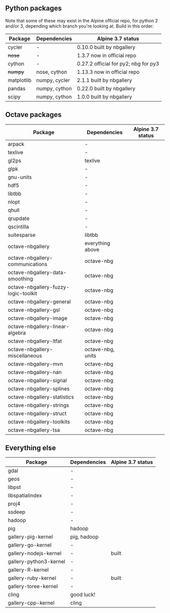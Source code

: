 ## Python packages

Note that some of these may exist in the Alpine official repo, for python 2 and/or 3, depending which branch you're looking at.  Build in this order:

| Package    | Dependencies  | Alpine 3.7 status                        |
|------------|---------------|------------------------------------------|
| cycler     | -             | 0.10.0 built by nbgallery                |
| ~~nose~~   | -             | 1.3.7 now in official repo               |
| cython     | -             | 0.27.2 official for py2; nbg for py3     |
| ~~numpy~~  | nose, cython  | 1.13.3 now in official repo              |
| matplotlib | numpy, cycler | 2.1.1 built by nbgallery                 |
| pandas     | numpy, cython | 0.22.0 built by nbgallery                |
| scipy      | numpy, cython | 1.0.0 built by nbgallery                 |

## Octave packages

| Package                              | Dependencies      | Alpine 3.7 status |
|--------------------------------------|-------------------|-------------------|
| arpack                               | -                 |                   |
| texlive                              | -                 |                   |
| gl2ps                                | texlive           |                   |
| glpk                                 | -                 |                   |
| gnu-units                            | -                 |                   |
| hdf5                                 | -                 |                   |
| libtbb                               | -                 |                   |
| nlopt                                | -                 |                   |
| qhull                                | -                 |                   |
| qrupdate                             | -                 |                   |
| qscintilla                           | -                 |                   |
| suitesparse                          | libtbb            |                   |
| octave-nbgallery                     | everything above  |                   |
| octave-nbgallery-communications      | octave-nbg        |                   |
| octave-nbgallery-data-smoothing      | octave-nbg        |                   |
| octave-nbgallery-fuzzy-logic-toolkit | octave-nbg        |                   |
| octave-nbgallery-general             | octave-nbg        |                   |
| octave-nbgallery-gsl                 | octave-nbg        |                   |
| octave-nbgallery-image               | octave-nbg        |                   |
| octave-nbgallery-linear-algebra      | octave-nbg        |                   |
| octave-nbgallery-ltfat               | octave-nbg        |                   |
| octave-nbgallery-miscellaneous       | octave-nbg, units |                   |
| octave-nbgallery-mvn                 | octave-nbg        |                   |
| octave-nbgallery-nan                 | octave-nbg        |                   |
| octave-nbgallery-signal              | octave-nbg        |                   |
| octave-nbgallery-splines             | octave-nbg        |                   |
| octave-nbgallery-statistics          | octave-nbg        |                   |
| octave-nbgallery-strings             | octave-nbg        |                   |
| octave-nbgallery-struct              | octave-nbg        |                   |
| octave-nbgallery-toolkits            | octave-nbg        |                   |
| octave-nbgallery-tsa                 | octave-nbg        |                   |


## Everything else

| Package                | Dependencies     | Alpine 3.7 status |
|------------------------|------------------|-------------------|
| gdal                   | -                |                   |
| geos                   | -                |                   |
| libpst                 | -                |                   |
| libspatialindex        | -                |                   |
| proj4                  | -                |                   |
| ssdeep                 | -                |                   |
| hadoop                 | -                |                   |
| pig                    | hadoop           |                   |
| gallery-pig-kernel     | pig, hadoop      |                   |
| gallery-go-kernel      | -                |                   |
| gallery-nodejs-kernel  | -                | built             |
| gallery-python3-kernel | -                |                   |
| gallery-R-kernel       | -                |                   |
| gallery-ruby-kernel    | -                | built             |
| gallery-toree-kernel   | -                |                   |
| cling                  | good luck!       |                   |
| gallery-cpp-kernel     | cling            |                   |
